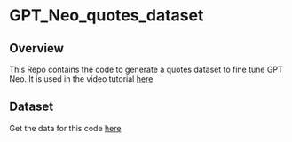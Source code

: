 # GPT_Neo_quotes_dataset

## Overview
This Repo contains the code to generate a quotes dataset to fine tune GPT Neo.  It is used in the video tutorial [here](https://www.youtube.com/watch?v=07ppAKvOhqk&ab_channel=Blake)

## Dataset

Get the data for this code [here](https://www.kaggle.com/akmittal/quotes-dataset)
